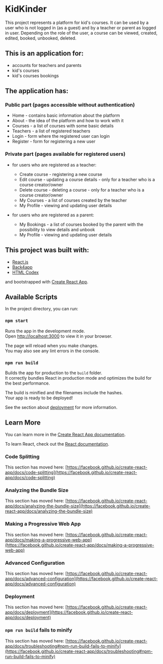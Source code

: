 # KidKinder

This project represents a platform for kid's courses. It can be used by a user who is not logged in (as a guest) and by a teacher or parent as logged in user. Depending on the role of the user, a course can be viewed, created, edited, booked, unbooked, deleted.

## This is an application for:
* accounts for teachers and parents
* kid's courses
* kid's courses bookings

## The application has:
### Public part (pages accessible without authentication)
* Home - contains basic information about the platform
* About - the idea of the platform and how to work with it
* Courses - a list of courses with some basic details
* Teachers - a list of registered teachers
* Login - form where the registered user can login
* Register - form for registering a new user

### Private part (pages available for registered users)
* for users who are registered as a teacher:
  * Create course - registering a new course
  * Edit course - updating a course details - only for a teacher who is a course creator/owner
  * Delete course - deleting a course - only for a teacher who is a course creator/owner
  * My Courses - a list of courses created by the teacher
  * My Profile - viewing and updating user details

* for users who are registered as a parent:
  * My Bookings - a list of courses booked by the parent with the possibility to view details and unbook
  * My Profile - viewing and updating user details

## This project was built with:
* [React.js](https://reactjs.org)
* [Back4app](https://www.back4app.com/)
* [HTML Codex](https://htmlcodex.com)

and bootstrapped with [Create React App](https://github.com/facebook/create-react-app).

## Available Scripts

In the project directory, you can run:

### `npm start`

Runs the app in the development mode.\
Open [http://localhost:3000](http://localhost:3000) to view it in your browser.

The page will reload when you make changes.\
You may also see any lint errors in the console.

### `npm run build`

Builds the app for production to the `build` folder.\
It correctly bundles React in production mode and optimizes the build for the best performance.

The build is minified and the filenames include the hashes.\
Your app is ready to be deployed!

See the section about [deployment](https://facebook.github.io/create-react-app/docs/deployment) for more information.

## Learn More

You can learn more in the [Create React App documentation](https://facebook.github.io/create-react-app/docs/getting-started).

To learn React, check out the [React documentation](https://reactjs.org/).

### Code Splitting

This section has moved here: [https://facebook.github.io/create-react-app/docs/code-splitting](https://facebook.github.io/create-react-app/docs/code-splitting)

### Analyzing the Bundle Size

This section has moved here: [https://facebook.github.io/create-react-app/docs/analyzing-the-bundle-size](https://facebook.github.io/create-react-app/docs/analyzing-the-bundle-size)

### Making a Progressive Web App

This section has moved here: [https://facebook.github.io/create-react-app/docs/making-a-progressive-web-app](https://facebook.github.io/create-react-app/docs/making-a-progressive-web-app)

### Advanced Configuration

This section has moved here: [https://facebook.github.io/create-react-app/docs/advanced-configuration](https://facebook.github.io/create-react-app/docs/advanced-configuration)

### Deployment

This section has moved here: [https://facebook.github.io/create-react-app/docs/deployment](https://facebook.github.io/create-react-app/docs/deployment)

### `npm run build` fails to minify

This section has moved here: [https://facebook.github.io/create-react-app/docs/troubleshooting#npm-run-build-fails-to-minify](https://facebook.github.io/create-react-app/docs/troubleshooting#npm-run-build-fails-to-minify)
